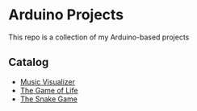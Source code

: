 # Arduino Projects

This repo is a collection of my Arduino-based projects

## Catalog

- [Music Visualizer](tree/master/music-visualizer)
- [The Game of Life](tree/master/the_game_of_life)
- [The Snake Game](tree/master/snake)

